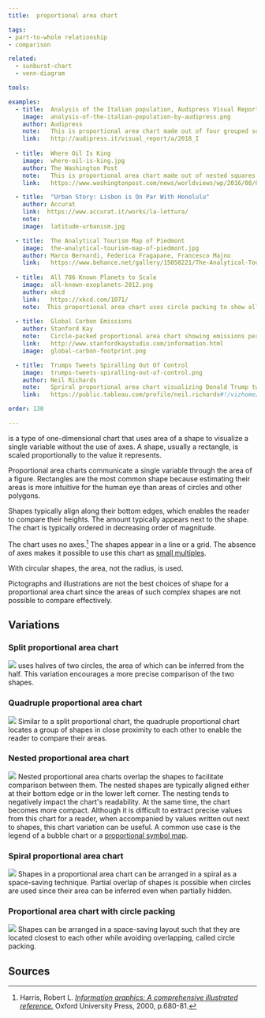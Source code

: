 ```yaml
---
title:  proportional area chart

tags:
- part-to-whole relationship
- comparison

related:
  - sunburst-chart
  - venn-diagram

tools:

examples:
  - title:  Analysis of the Italian population, Audipress Visual Report
    image:  analysis-of-the-italian-population-by-audipress.png
    author: Audipress
    note:   This is proportional area chart made out of four grouped squares, according to profession type.
    link:   http://audipress.it/visual_report/a/2018_I
    
  - title:  Where Oil Is King
    image:  where-oil-is-king.jpg
    author: The Washington Post
    note:   This is proportional area chart made out of nested squares
    link:   https://www.washingtonpost.com/news/worldviews/wp/2016/08/02/how-the-crash-in-oil-prices-devastated-angola-and-venezuela/

  - title:  "Urban Story: Lisbon is On Par With Honolulu"
    author: Accurat
    link:  https://www.accurat.it/works/la-lettura/
    note:   
    image:  latitude-urbanism.jpg

  - title:  The Analytical Tourism Map of Piedmont
    image:  the-analytical-tourism-map-of-piedmont.jpg
    author: Marco Bernardi, Federica Fragapane, Francesco Majno
    link:   https://www.behance.net/gallery/15058221/The-Analytical-Tourism-Map-of-Piedmont
        
  - title:  All 786 Known Planets to Scale
    image:  all-known-exoplanets-2012.png
    author: xkcd
    link:   https://xkcd.com/1071/
    note:  This proportional area chart uses circle packing to show all 786 extrasolar planets (as of june 2012). Planets are categorized based on their mass which is shown with different color.
    
  - title:  Global Carbon Emissions
    author: Stanford Kay
    note:   Circle-packed proportional area chart showing emissions per country
    link:   http://www.stanfordkaystudio.com/information.html
    image:  global-carbon-footprint.png

  - title:  Trumps Tweets Spiralling Out Of Control
    image:  trumps-tweets-spiralling-out-of-control.png
    author: Neil Richards
    note:   Spriral proportional area chart visualizing Donald Trump tweets. Each circle represent number of re-tweets and favorites. See the interactive visualizatioin to explore content of each tweet.
    link:   https://public.tableau.com/profile/neil.richards#!/vizhome/trump_5/Dashboard1

order: 130

---
```


is a type of one-dimensional chart that uses area of a shape to visualize a single variable without the use of axes. A shape, usually a rectangle, is scaled proportionally to the value it represents.

<!--more-->
Proportional area charts communicate a single variable through the area of a figure. Rectangles are the most common shape because estimating their areas is more intuitive for the human eye than areas of circles and other polygons.

Shapes typically align along their bottom edges, which enables the reader to compare their heights. The amount typically appears next to the shape. The chart is typically ordered in decreasing order of magnitude.

The chart uses no axes.[^harris] The shapes appear in a line or a grid. The absence of axes makes it possible to use this chart as [small multiples](/small-multiples).

With circular shapes, the area, not the radius, is used. 

Pictographs and illustrations are not the best choices of shape for a proportional area chart since the areas of such complex shapes are not possible to compare effectively.


## Variations

### Split proportional area chart
<img src="split-proportional-area-chart.svg" class="f-right-half" /> uses halves of two circles, the area of which can be inferred from the half. This variation encourages a more precise comparison of the two shapes.

### Quadruple proportional area chart
<img src="quadruple-proportional-area-chart.svg" class="f-right-half" /> Similar to a split proportional chart, the quadruple proportional chart locates a group of shapes in close proximity to each other to enable the reader to compare their areas.

### Nested proportional area chart
<img src="nested-proportional-area-chart.svg" class="f-right-half" /> Nested proportional area charts overlap the shapes to facilitate comparison between them. The nested shapes are typically aligned either at their bottom edge or in the lower left corner. The nesting tends to negatively impact the chart's readability. At the same time, the chart becomes more compact. Although it is difficult to extract precise values from this chart for a reader, when accompanied by values written out next to shapes, this chart variation can be useful. A common use case is the legend of a bubble chart or a [proportional symbol map](/bubble-map). 

### Spiral proportional area chart
<img src="spiral-proportional-area-chart.svg" class="f-right-half" /> Shapes in a proportional area chart can be arranged in a spiral as a space-saving technique. Partial overlap of shapes is possible when circles are used since their area can be inferred even when partially hidden.

### Proportional area chart with circle packing
<img src="circle-packing-proportional-area-chart.svg" class="f-right-half" /> Shapes can be arranged in a space-saving layout such that they are located closest to each other while avoiding overlapping, called circle packing. 

## Sources
[^harris]: Harris, Robert L. [*Information graphics: A comprehensive illustrated reference.*](https://books.google.com/books?id=LT1RXREvkGIC) Oxford University Press, 2000, p.680-81.
